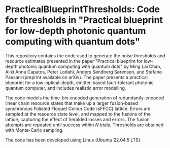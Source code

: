 # PracticalBlueprintThresholds: Code for thresholds in "Practical blueprint for low-depth photonic quantum computing with quantum dots"

This repository contains the code used to generate the noise thresholds and resource estimates presented in the paper "Practical blueprint for low-depth photonic quantum computing with quantum dots" by Ming Lai Chan, Aliki Anna Capatos, Peter Lodahl, Anders Søndberg Sørensen, and Stefano Paesani (preprint available on arXiv). The paper presents a practical blueprint for a low-optical-depth, emitter-based fault-tolerant photonic quantum computer, and includes realistic error modelling.

The code models the time-bin encoded generation of redundantly-encoded linear chain resource states that make up a larger fusion-based synchronous Foliated Floquet Colour Code (sFFCC) lattice. Errors are sampled at the resource state level, and mapped to the fusions of the lattice, capturing the effect of heralded losses and errors. The fusion attempts are repeated until success within $N$ trials. Thresholds are obtained with Monte-Carlo sampling.

The code has been developed using Linux (Ubuntu 22.04.5 LTS).
